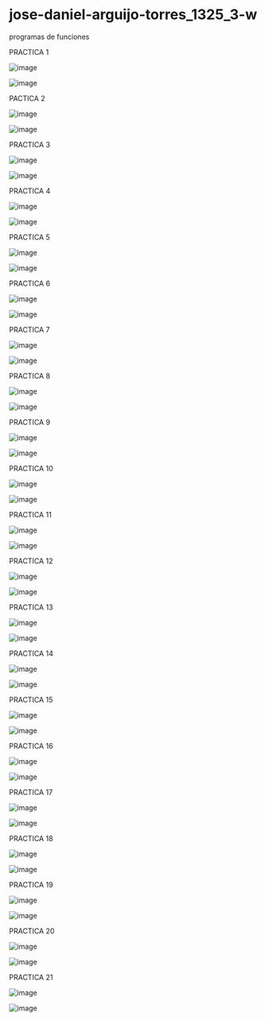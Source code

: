 # jose-daniel-arguijo-torres_1325_3-w
programas de funciones 

PRACTICA 1 

![image](https://github.com/user-attachments/assets/79a55ca2-97a1-4936-9a82-71b5a79d7f05)

![image](https://github.com/user-attachments/assets/fdb92dee-e047-4fc8-a13d-ec60921aa578)

PACTICA 2 

![image](https://github.com/user-attachments/assets/d5542c87-0147-4739-bcee-a5df9d66c899)

![image](https://github.com/user-attachments/assets/70c434ce-3d6f-4a8a-92b0-538490a0a163)

PRACTICA 3 

![image](https://github.com/user-attachments/assets/9b6f7ff2-7482-4a16-bbfe-ed2b177a8b6e)

![image](https://github.com/user-attachments/assets/a299e8e0-5aec-4b39-9295-b2ffba54cb41)

PRACTICA 4 

![image](https://github.com/user-attachments/assets/fca7a105-8552-4612-b7f5-a15f0ad0033f)

![image](https://github.com/user-attachments/assets/bf09bca4-7a7e-46ec-a4f8-338807c9cce5)

PRACTICA 5 

![image](https://github.com/user-attachments/assets/3b34fd04-fa3b-4f66-92e7-7a2ef8617819) 

![image](https://github.com/user-attachments/assets/23a16fff-f1fb-4e27-8fac-b0209b42a18b)

PRACTICA 6

![image](https://github.com/user-attachments/assets/00f44b69-f382-4cb5-b133-49f600e811bb)

![image](https://github.com/user-attachments/assets/baae4cbc-3c2c-4c5d-844c-8c90052d49c4) 

PRACTICA 7 

![image](https://github.com/user-attachments/assets/2ee6e692-f70c-49b1-a5be-41af8bedbc1a)

![image](https://github.com/user-attachments/assets/018e3d93-d76d-49a4-acd1-81cf2dcb04e8)

PRACTICA 8 

![image](https://github.com/user-attachments/assets/ecb90273-c185-4749-98a1-5724cff51dea)

![image](https://github.com/user-attachments/assets/1890a2ea-f0d4-404f-8333-c30a97bc46ec)

PRACTICA 9 

![image](https://github.com/user-attachments/assets/b54e6d9f-ddaf-40d7-998f-c0f1a069b34f)

![image](https://github.com/user-attachments/assets/544173cc-d5a6-48da-a646-f5e80ffc1685)

PRACTICA 10 

![image](https://github.com/user-attachments/assets/ed64308b-c094-42cd-a29f-f60d5ebea7de)

![image](https://github.com/user-attachments/assets/8576eb1a-bb83-4121-a18f-174919a4cd3b)

PRACTICA 11 

![image](https://github.com/user-attachments/assets/c5525bd2-af17-4f93-bfd8-51d81e328a07)

![image](https://github.com/user-attachments/assets/65a48e0e-0cbd-475f-8f22-b19c03ad9cf4)

PRACTICA 12 

![image](https://github.com/user-attachments/assets/1bb1116a-439b-409d-b6b2-85c8bdb59146)

![image](https://github.com/user-attachments/assets/e8c9a86e-2178-46a0-8993-818b189f43b4)

PRACTICA 13 

![image](https://github.com/user-attachments/assets/6a4c2faf-96e6-4075-b142-574c45e0b469)

![image](https://github.com/user-attachments/assets/c378d6c0-f0f8-4d6d-a58e-e69a758dd8b7)

PRACTICA 14 

![image](https://github.com/user-attachments/assets/061099fd-6a89-4420-a25b-d2080626ae55)

![image](https://github.com/user-attachments/assets/0c96746b-c8de-487d-98ff-c4211a70b244)

PRACTICA 15 

![image](https://github.com/user-attachments/assets/517e6772-d269-43b8-b3e3-778851088487)

![image](https://github.com/user-attachments/assets/594910a8-15c3-4d61-b079-7ffb3aadcfac)

PRACTICA 16 

![image](https://github.com/user-attachments/assets/ef84ee85-6c96-4b26-930f-d39fc7c96018)

![image](https://github.com/user-attachments/assets/f5f37275-bb83-4008-bdf6-67225b30eadb)

PRACTICA 17

![image](https://github.com/user-attachments/assets/8a879317-2e44-4ee2-8cec-47b708b4c97b)

![image](https://github.com/user-attachments/assets/1b3c22d1-5dac-46e0-8a7c-bc6368c397ea)

PRACTICA 18 

![image](https://github.com/user-attachments/assets/093efe96-22ce-4de2-a304-53401c25f662)

![image](https://github.com/user-attachments/assets/a8420a17-cbe2-48bc-8bdb-5a58dc9ad3c5)

PRACTICA 19 

![image](https://github.com/user-attachments/assets/3f729287-4a69-4ff2-874d-eee12f36bf6c)

![image](https://github.com/user-attachments/assets/e667dec0-b692-4ca9-98a1-f8ef56390b6a)

PRACTICA 20 

![image](https://github.com/user-attachments/assets/2dd10a7b-4d47-4cc4-bff4-9270f5c380a7)

![image](https://github.com/user-attachments/assets/67d74817-75a5-4ee5-ad48-48af446c0fbb)

PRACTICA 21 

![image](https://github.com/user-attachments/assets/63230143-59bc-4575-8788-134fc4ccbbd5)

![image](https://github.com/user-attachments/assets/681aa23d-e11a-4246-bfaf-1a373750bbc4)

